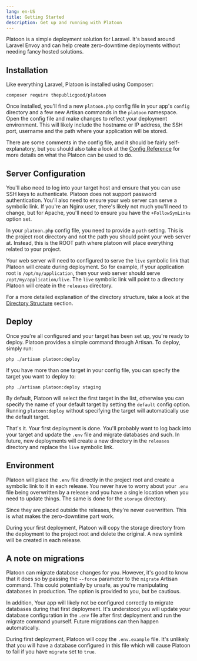 ```yaml
---
lang: en-US
title: Getting Started
description: Get up and running with Platoon
---
```


Platoon is a simple deployment solution for Laravel. It's based around Laravel Envoy and can help create zero-downtime deployments without needing fancy hosted solutions.

## Installation
Like everything Laravel, Platoon is installed using Composer:

```shell
composer require thepublicgood/platoon
```

Once installed, you'll find a new `platoon.php` config file in your app's `config` directory and a few new Artisan commands in the `platoon` namespace. Open the config file and make changes to reflect your deployment environment. This will likely include the hostname or IP address, the SSH port, username and the path where your application will be stored.

There are some comments in the config file, and it should be fairly self-explanatory, but you should also take a look at the [Config Reference](/reference/config.html) for more details on what the Platoon can be used to do.

## Server Configuration

You'll also need to log into your target host and ensure that you can use SSH keys to authenticate. Platoon does not support password authentication. You'll also need to ensure your web server can serve a symbolic link. If you're an Nginx user, there's likely not much you'll need to change, but for Apache, you'll need to ensure you have the `+FollowSymLinks` option set.

In your `platoon.php` config file, you need to provide a `path` setting. This is the project root directory and not the path you should point your web server at. Instead, this is the ROOT path where platoon will place everything related to your project.

Your web server will need to configured to serve the `live` symbolic link that Platoon will create during deployment. So for example, if your application root is `/opt/my/application`, then your web server should serve `/opt/my/application/live`. The `live` symbolic link will point to a directory Platoon will create in the `releases` directory.

For a more detailed explanation of the directory structure, take a look at the [Directory Structure](/platoon/reference/config.html#directory-structure) section.

## Deploy
Once you're all configured and your target has been set up, you're ready to deploy. Platoon provides a simple command through Artisan. To deploy, simply run:

```shell
php ./artisan platoon:deploy
```

If you have more than one target in your config file, you can specify the target you want to deploy to:

```shell
php ./artisan platoon:deploy staging
```

By default, Platoon will select the first target in the list, otherwise you can specify the name of your default target by setting the `default` config option. Running `platoon:deploy` without specifying the target will automatically use the default target.

That's it. Your first deployment is done. You'll probably want to log back into your target and update the `.env` file and migrate databases and such. In future, new deployments will create a new directory in the `releases` directory and replace the `live` symbolic link.

## Environment
Platoon will place the `.env` file directly in the project root and create a symbolic link to it in each release. You never have to worry about your `.env` file being overwritten by a release and you have a single location when you need to update things. The same is done for the `storage` directory.

Since they are placed outside the releases, they're never overwritten. This is what makes the zero-downtime part work.

During your first deployment, Platoon will copy the storage directory from the deployment to the project root and delete the original. A new symlink will be created in each release.

## A note on migrations
Platoon can migrate database changes for you. However, it's good to know that it does so by passing the `--force` parameter to the `migrate` Artisan command. This could potentially by unsafe, as you're manipulating databases in production. The option is provided to you, but be cautious.

In addition, Your app will likely not be configured correctly to migrate databases during that first deployment. It's understood you will update your database configuration in the `.env` file after first deployment and run the migrate command yourself. Future migrations can then happen automatically.

During first deployment, Platoon will copy the `.env.example` file. It's unlikely that you will have a database configured in this file which will cause Platoon to fail if you have `migrate` set to `true`.
